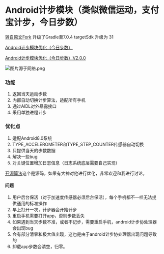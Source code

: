 # Android计步模块（类似微信运动，支付宝计步，今日步数）

[转自原文Fork](https://github.com/jiahongfei/TodayStepCounter)
升级了Gradle至7.0.4
targetSdk 升级为 31

[Android计步模块优化（今日步数）](http://www.jianshu.com/p/cfc2a200e46d)

[Android计步模块优化（今日步数）V2.0.0](https://www.jianshu.com/p/1b53937150ad)

![图片源于网络.png](http://upload-images.jianshu.io/upload_images/4158487-ef235914605842d1.png?imageMogr2/auto-orient/strip%7CimageView2/2/w/1240)

### 功能
1. 返回当天运动步数
2. 内部自动切换计步算法，适配所有手机
3. 通过AIDL对外暴露接口
4. 采用单独进程计步

### 优化点
1. 适配Android8.0系统
3. TYPE_ACCELEROMETER和TYPE_STEP_COUNTER传感器自动切换
4. 只提供当天的步数数据
5. 解决一些bug
6. 对关键位置增加日志信息（日志系统底层需要自己实现）

[开源算法](https://github.com/finnfu/stepcount)这个是源码，如果有大神对他进行优化，非常欢迎和我进行讨论。

#### 问题
1. 用户后台保活（对于加速度传感器必须后台保活），每个手机都不一样无法提供通用的标准操作
2. 早上打开一次，计步器会开始计步
3. 重启手机需要打开app，否则步数丢失
4. 如果遇到当天步数不准，或者不记步，需要重启手机，android计步协处理器会出现bug
5. 会有部分清零和极大值出现，这也是由于android计步协处理器出现问题导致的
6. 卸载app步数会清空，归零。


